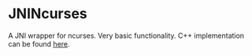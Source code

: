 # JNINcurses
A JNI wrapper for ncurses. Very basic functionality. C++ implementation can be found [here](https://github.com/MrGameCube/JNINcursesCPP).
